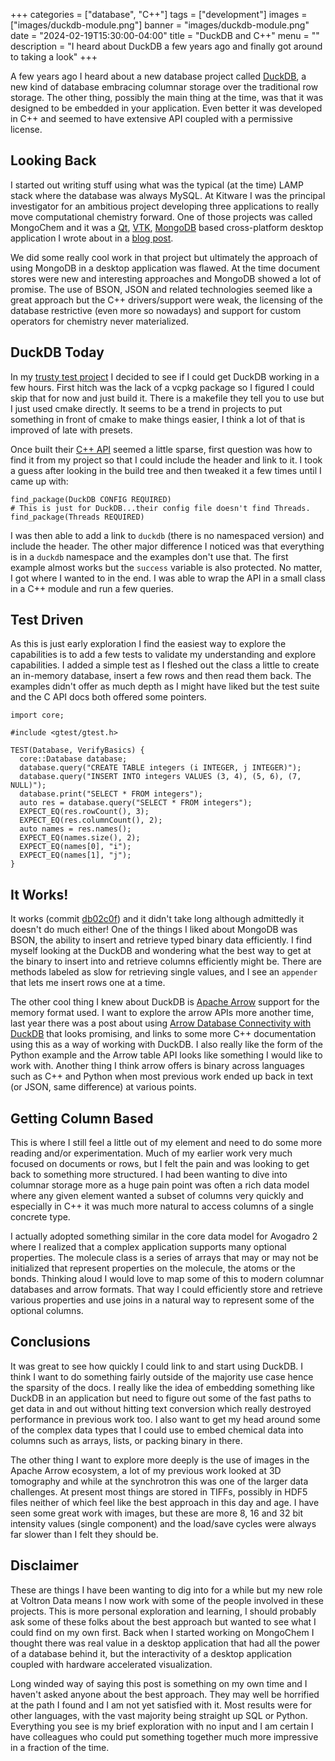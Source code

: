 +++
categories = ["database", "C++"]
tags = ["development"]
images = ["images/duckdb-module.png"]
banner = "images/duckdb-module.png"
date = "2024-02-19T15:30:00-04:00"
title = "DuckDB and C++"
menu = ""
description = "I heard about DuckDB a few years ago and finally got around to taking a look"
+++

A few years ago I heard about a new database project called [DuckDB][duckdb], a new kind of database embracing columnar storage over the traditional row storage. The other thing, possibly the main thing at the time, was that it was designed to be embedded in your application. Even better it was developed in C++ and seemed to have extensive API coupled with a permissive license.

Looking Back
------------

I started out writing stuff using what was the typical (at the time) LAMP stack where the database was always MySQL. At Kitware I was the principal investigator for an ambitious project developing three applications to really move computational chemistry forward. One of those projects was called MongoChem and it was a [Qt][qt], [VTK][vtk], [MongoDB][mongodb] based cross-platform desktop application I wrote about in a [blog post][mongochem].

We did some really cool work in that project but ultimately the approach of using MongoDB in a desktop application was flawed. At the time document stores were new and interesting approaches and MongoDB showed a lot of promise. The use of BSON, JSON and related technologies seemed like a great approach but the C++ drivers/support were weak, the licensing of the database restrictive (even more so nowadays) and support for custom operators for chemistry never materialized.

DuckDB Today
------------

In my [trusty test project][angohr] I decided to see if I could get DuckDB working in a few hours. First hitch was the lack of a vcpkg package so I figured I could skip that for now and just build it. There is a makefile they tell you to use but I just used cmake directly. It seems to be a trend in projects to put something in front of cmake to make things easier, I think a lot of that is improved of late with presets.

Once built their [C++ API][duckdb-cpp] seemed a little sparse, first question was how to find it from my project so that I could include the header and link to it. I took a guess after looking in the build tree and then tweaked it a few times until I came up with:
```
find_package(DuckDB CONFIG REQUIRED)
# This is just for DuckDB...their config file doesn't find Threads.
find_package(Threads REQUIRED)
```
I was then able to add a link to `duckdb` (there is no namespaced version) and include the header. The other major difference I noticed was that everything is in a `duckdb` namespace and the examples don't use that. The first example almost works but the `success` variable is also protected. No matter, I got where I wanted to in the end. I was able to wrap the API in a small class in a C++ module and run a few queries.

Test Driven
-----------

As this is just early exploration I find the easiest way to explore the capabilities is to add a few tests to validate my understanding and explore capabilities. I added a simple test as I fleshed out the class a little to create an in-memory database, insert a few rows and then read them back. The examples didn't offer as much depth as I might have liked but the test suite and the C API docs both offered some pointers.
```
import core;

#include <gtest/gtest.h>

TEST(Database, VerifyBasics) {
  core::Database database;
  database.query("CREATE TABLE integers (i INTEGER, j INTEGER)");
  database.query("INSERT INTO integers VALUES (3, 4), (5, 6), (7, NULL)");
  database.print("SELECT * FROM integers");
  auto res = database.query("SELECT * FROM integers");
  EXPECT_EQ(res.rowCount(), 3);
  EXPECT_EQ(res.columnCount(), 2);
  auto names = res.names();
  EXPECT_EQ(names.size(), 2);
  EXPECT_EQ(names[0], "i");
  EXPECT_EQ(names[1], "j");
}
```

It Works!
---------

It works (commit [db02c0f][duckdb-commit]) and it didn't take long although admittedly it doesn't do much either! One of the things I liked about MongoDB was BSON, the ability to insert and retrieve typed binary data efficiently. I find myself looking at the DuckDB and wondering what the best way to get at the binary to insert into and retrieve columns efficiently might be. There are methods labeled as slow for retrieving single values, and I see an `appender` that lets me insert rows one at a time.

The other cool thing I knew about DuckDB is [Apache Arrow][arrow] support for the memory format used. I want to explore the arrow APIs more another time, last year there was a post about using [Arrow Database Connectivity with DuckDB][duckdb-arrow] that looks promising, and links to some more C++ documentation using this as a way of working with DuckDB. I also really like the form of the Python example and the Arrow table API looks like something I would like to work with. Another thing I think arrow offers is binary across languages such as C++ and Python when most previous work ended up back in text (or JSON, same difference) at various points.

Getting Column Based
--------------------

This is where I still feel a little out of my element and need to do some more reading and/or experimentation. Much of my earlier work very much focused on documents or rows, but I felt the pain and was looking to get back to something more structured. I had been wanting to dive into columnar storage more as a huge pain point was often a rich data model where any given element wanted a subset of columns very quickly and especially in C++ it was much more natural to access columns of a single concrete type.

I actually adopted something similar in the core data model for Avogadro 2 where I realized that a complex application supports many optional properties. The molecule class is a series of arrays that may or may not be initialized that represent properties on the molecule, the atoms or the bonds. Thinking aloud I would love to map some of this to modern columnar databases and arrow formats. That way I could efficiently store and retrieve various properties and use joins in a natural way to represent some of the optional columns.

Conclusions
-----------

It was great to see how quickly I could link to and start using DuckDB. I think I want to do something fairly outside of the majority use case hence the sparsity of the docs. I really like the idea of embedding something like DuckDB in an application but need to figure out some of the fast paths to get data in and out without hitting text conversion which really destroyed performance in previous work too. I also want to get my head around some of the complex data types that I could use to embed chemical data into columns such as arrays, lists, or packing binary in there.

The other thing I want to explore more deeply is the use of images in the Apache Arrow ecosystem, a lot of my previous work looked at 3D tomography and while at the synchrotron this was one of the larger data challenges. At present most things are stored in TIFFs, possibly in HDF5 files neither of which feel like the best approach in this day and age. I have seen some great work with images, but these are more 8, 16 and 32 bit intensity values (single component) and the load/save cycles were always far slower than I felt they should be.

Disclaimer
----------

These are things I have been wanting to dig into for a while but my new role at Voltron Data means I now work with some of the people involved in these projects. This is more personal exploration and learning, I should probably ask some of these folks about the best approach but wanted to see what I could find on my own first. Back when I started working on MongoChem I thought there was real value in a desktop application that had all the power of a database behind it, but the interactivity of a desktop application coupled with hardware accelerated visualization.

Long winded way of saying this post is something on my own time and I haven't asked anyone about the best approach. They may well be horrified at the path I found and I am not yet satisfied with it. Most results were for other languages, with the vast majority being straight up SQL or Python. Everything you see is my brief exploration with no input and I am certain I have colleagues who could put something together much more impressive in a fraction of the time.

[duckdb]: https://duckdb.org/
[duckdb-cpp]: https://duckdb.org/docs/api/cpp
[duckdb-arrow]: https://duckdb.org/2023/08/04/adbc.html
[mongochem]: https://www.kitware.com/first-open-chemistry-beta-release/
[mongodb]: https://www.mongodb.com/
[vtk]: https://vtk.org/
[qt]: https://qt.io/
[angohr]: https://github.com/angohr/angohr
[duckdb-commit]: https://github.com/angohr/angohr/commit/db02c0f4c3ae0b2f0f161934f9347609229f6c86
[arrow]: https://arrow.apache.org/
